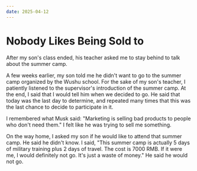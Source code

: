 ```yaml
---
date: 2025-04-12
---
```


# Nobody Likes Being Sold to

After my son's class ended, his teacher asked me to stay behind to talk about the summer camp.

A few weeks earlier, my son told me he didn't want to go to the summer camp organized by the Wushu school. For the sake of my son's teacher, I patiently listened to the supervisor's introduction of the summer camp. At the end, I said that I would tell him when we decided to go. He said that today was the last day to determine, and repeated many times that this was the last chance to decide to participate in it.

I remembered what Musk said: "Marketing is selling bad products to people who don't need them." I felt like he was trying to sell me something.

On the way home, I asked my son if he would like to attend that summer camp. He said he didn't know. I said, "This summer camp is actually 5 days of military training plus 2 days of travel. The cost is 7000 RMB. If it were me, I would definitely not go. It's just a waste of money." He said he would not go.


